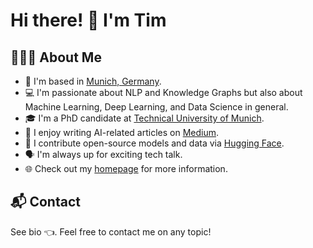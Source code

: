 # Hi there! 👋 I'm Tim

## 👨🏻‍💻 About Me

* 📍 I'm based in [Munich, Germany](https://www.google.com/maps/place/Munich/@48.1545703,11.2616557,10z/data=!3m1!4b1!4m5!3m4!1s0x479e75f9a38c5fd9:0x10cb84a7db1987d!8m2!3d48.1351253!4d11.5819805?hl=en "Munich, Google Maps").
* 💻 I'm passionate about NLP and Knowledge Graphs but also about Machine Learning, Deep Learning, and Data Science in general.
* 🎓 I'm a PhD candidate at [Technical University of Munich](https://wwwmatthes.in.tum.de/pages/1n0vb1ew7e6u5/Tim-Schopf "TUM profile Tim Schopf").
* 📝 I  enjoy writing AI-related articles on [Medium](https://medium.com/@tim.schopf "Medium profile Tim Schopf").
* 🤗 I contribute open-source models and data via [Hugging Face](https://huggingface.co/TimSchopf).
* 🗣 I'm always up for exciting tech talk.
* 🌐 Check out my [homepage](https://timschopf.github.io) for more information.

## 📬 Contact

See bio 👈. Feel free to contact me on any topic!

<!--
**TimSchopf/TimSchopf** is a ✨ _special_ ✨ repository because its `README.md` (this file) appears on your GitHub profile.

Here are some ideas to get you started:

- 🔭 I’m currently working on ...
- 🌱 I’m currently learning ...
- 👯 I’m looking to collaborate on ...
- 🤔 I’m looking for help with ...
- 💬 Ask me about ...
- 📫 How to reach me: ...
- 😄 Pronouns: ...
- ⚡ Fun fact: ...
-->
